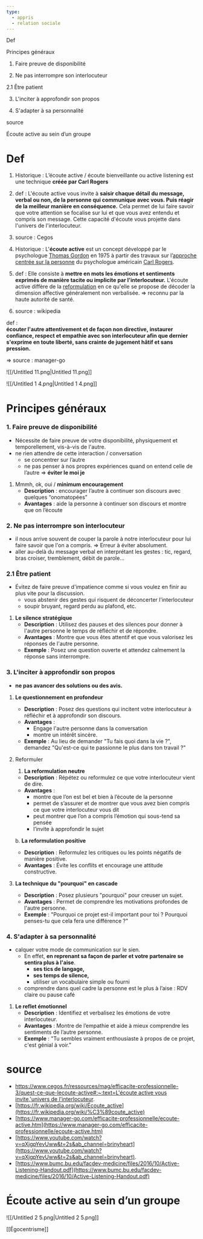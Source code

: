 ```yaml
---
type:
  - appris
  - relation sociale
---
```

Def

Principes généraux

1. Faire preuve de disponibilité

2. Ne pas interrompre son interlocuteur

2.1 Être patient

3. L'inciter à approfondir son propos

4. S'adapter à sa personnalité

source

Écoute active au sein d’un groupe

# Def

1. Historique : L’écoute active / écoute bienveillante ou active listening est une technique **créée par Carl Rogers**
2. def : L'écoute active vous invite à **saisir chaque détail du message, verbal ou non, de la personne qui communique avec vous. Puis réagir de la meilleur manière en conséquence.** Cela permet de lui faire savoir que votre attention se focalise sur lui et que vous avez entendu et compris son message. Cette capacité d'écoute vous projette dans l'univers de l'interlocuteur.
3. source : Cegos

  

1. Historique : L'**écoute active** est un concept développé par le psychologue [Thomas Gordon](https://fr.wikipedia.org/wiki/Thomas_Gordon_(psychologue)) en 1975 à partir des travaux sur l’[approche centrée sur la personne](https://fr.wikipedia.org/wiki/Approche_centr%C3%A9e_sur_la_personne) du psychologue américain [Carl Rogers](https://fr.wikipedia.org/wiki/Carl_Rogers).
2. def : Elle consiste à **mettre en mots les émotions et sentiments exprimés de manière tacite ou implicite par l'interlocuteur.** L'écoute active diffère de la [reformulation](https://fr.wikipedia.org/wiki/Reformulation) en ce qu'elle se propose de décoder la dimension affective généralement non verbalisée. ⇒ reconnu par la haute autorité de santé.
3. source : wikipedia

  
def :  
**écouter l'autre attentivement et de façon non directive, instaurer confiance, respect et empathie avec son interlocuteur afin que dernier s'exprime en toute liberté, sans crainte de jugement hâtif et sans pression.**

⇒ source : manager-go

  

![[/Untitled 11.png|Untitled 11.png]]

![[/Untitled 1 4.png|Untitled 1 4.png]]

  

# Principes généraux

### 1. Faire preuve de disponibilité

- Nécessite de faire preuve de votre disponibilité, physiquement et temporellement, vis-à-vis de l'autre. 
- ne rien attendre de cette interaction / conversation
    - se concentrer sur l’autre
    - ne pas penser à nos propres expériences quand on entend celle de l’autre ⇒ **éviter le moi je**

1. Mmmh, ok, oui / **minimum encouragement**
    - **Description** : encourager l’autre à continuer son discours avec quelques “onomatopées”
    - **Avantages** : aide la personne à continuer son discours et montre que on l’écoute

### 2. Ne pas interrompre son interlocuteur

- il nous arrive souvent de couper la parole à notre interlocuteur pour lui faire savoir que l'on a compris. ⇒ Erreur à éviter absolument.
- aller au-delà du message verbal en interprétant les gestes : tic, regard, bras croiser, tremblement, débit de parole…

### 2.1 Être patient

- Évitez de faire preuve d'impatience comme si vous voulez en finir au plus vite pour la discussion.
    - vous abstenir des gestes qui risquent de déconcerter l'interlocuteur
    - soupir bruyant, regard perdu au plafond, etc.

1. **Le silence stratégique**
    - **Description** : Utilisez des pauses et des silences pour donner à l'autre personne le temps de réfléchir et de répondre.
    - **Avantages** : Montre que vous êtes attentif et que vous valorisez les réponses de l'autre personne.
    - **Exemple** : Posez une question ouverte et attendez calmement la réponse sans interrompre.

### 3. L'inciter à approfondir son propos

- **ne pas avancer des solutions ou des avis.**

1. **Le questionnement en profondeur**
    - **Description** : Posez des questions qui incitent votre interlocuteur à réfléchir et à approfondir son discours.
    - **Avantages** :
        - Engage l'autre personne dans la conversation
        - montre un intérêt sincère.
    - **Exemple** : Au lieu de demander "Tu fais quoi dans la vie ?", demandez "Qu'est-ce qui te passionne le plus dans ton travail ?"
2. Reformuler
    
    1. **La reformulation neutre**
    
    - **Description** : Répétez ou reformulez ce que votre interlocuteur vient de dire.
    - **Avantages** :
        - montre que l’on est bel et bien à l’écoute de la personne
        - permet de s’assurer et de montrer que vous avez bien compris ce que votre interlocuteur vous dit
        - peut montrer que l’on a compris l’émotion qui sous-tend sa pensée
        - l’invite à approfondir le sujet
    
    b. **La reformulation positive**
    
    - **Description** : Reformulez les critiques ou les points négatifs de manière positive.
    - **Avantages** : Évite les conflits et encourage une attitude constructive.
3. **La technique du "pourquoi" en cascade**
    - **Description** : Posez plusieurs "pourquoi" pour creuser un sujet.
    - **Avantages** : Permet de comprendre les motivations profondes de l'autre personne.
    - **Exemple** : "Pourquoi ce projet est-il important pour toi ? Pourquoi penses-tu que cela fera une différence ?"

### 4. S'adapter à sa personnalité

- calquer votre mode de communication sur le sien.
    - En effet, **en reprenant sa façon de parler et votre partenaire se sentira plus à l'aise**.
        - **ses tics de langage,**
        - **ses temps de silence,**
        - utiliser un vocabulaire simple ou fourni
    - comprendre dans quel cadre la personne est le plus à l’aise : RDV claire ou pause café

1. **Le reflet émotionnel**
    - **Description** : Identifiez et verbalisez les émotions de votre interlocuteur.
    - **Avantages** : Montre de l’empathie et aide à mieux comprendre les sentiments de l’autre personne.
    - **Exemple** : "Tu sembles vraiment enthousiaste à propos de ce projet, c'est génial à voir."

# source

- [https://www.cegos.fr/ressources/mag/efficacite-professionnelle-3/quest-ce-que-lecoute-active#:~:text=L'écoute active vous invite,'univers de l'interlocuteur](https://www.cegos.fr/ressources/mag/efficacite-professionnelle-3/quest-ce-que-lecoute-active#:~:text=L'%C3%A9coute%20active%20vous%20invite,'univers%20de%20l'interlocuteur).
- [https://fr.wikipedia.org/wiki/Écoute_active](https://fr.wikipedia.org/wiki/%C3%89coute_active)
- [https://www.manager-go.com/efficacite-professionnelle/ecoute-active.htm](https://www.manager-go.com/efficacite-professionnelle/ecoute-active.htm)
- [https://www.youtube.com/watch?v=qXjgpYevUww&t=2s&ab_channel=brinyheart](https://www.youtube.com/watch?v=qXjgpYevUww&t=2s&ab_channel=brinyheart).
- [https://www.bumc.bu.edu/facdev-medicine/files/2016/10/Active-Listening-Handout.pdf](https://www.bumc.bu.edu/facdev-medicine/files/2016/10/Active-Listening-Handout.pdf)

# Écoute active au sein d’un groupe

![[/Untitled 2 5.png|Untitled 2 5.png]]

[[Égocentrisme]]